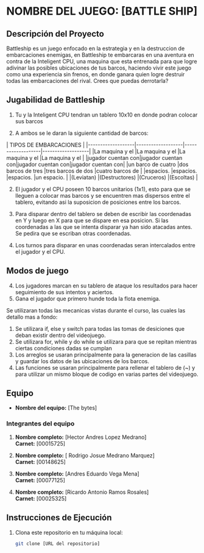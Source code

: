 # NOMBRE DEL JUEGO: [BATTLE SHIP]

## Descripción del Proyecto

Battleship es un juego enfocado en la estrategia y en la destruccion de embarcaciones enemigas, en Battleship te embarcaras en una aventura en contra de la Inteligent CPU, una maquina que esta entrenada para que logre adivinar las posibles ubicaciones de tus barcos, haciendo vivir este juego como una experiencia sin frenos, en donde ganara quien logre destruir todas las embarcaciones del rival. Crees que puedas derrotarla?

## Jugabilidad de Battleship

1. Tu y la Inteligent CPU tendran un tablero 10x10 en donde podran colocar sus barcos

2. A ambos se le daran la siguiente cantidad de barcos:
  
|                               TIPOS DE EMBARCACIONES                          |
|-------------------|-------------------|-------------------|-------------------|
|La maquina  y el   |La maquina y el    |La maquina y el    |La maquina y el    |
|jugador cuentan con|jugador cuentan con|jugador cuentan con|jugador cuentan con|
|un barco de cuatro |dos barcos de tres |tres barcos de dos |cuatro barcos de   |
|espacios.          |espacios.          |espacios.          |un espacio.        |
|(Leviatan)         |(Destructores)     |(Cruceros)         |(Escoltas)         |


2. El jugador y el CPU poseen 10 barcos unitarios (1x1), esto para que se lleguen a colocar mas barcos y se encuentren mas dispersos entre el tablero, evitando asi la suposicion de posiciones entre los barcos.

3. Para disparar dentro del tablero se deben de escribir las coordenadas en Y y luego en X para que se dispare en esa posicion. Si las coordenadas a las que se intenta disparar ya han sido atacadas antes. Se pedira que se escriban otras coordenadas.

4. Los turnos para disparar en unas coordenadas seran intercalados entre el jugador y el CPU.

## Modos de juego





4. Los jugadores marcan en su tablero de ataque los resultados para hacer seguimiento de sus intentos y aciertos.
5. Gana el jugador que primero hunde toda la flota enemiga.


Se utilizaran todas las mecanicas vistas durante el curso, las cuales las detallo mas a fondo:

1. Se utilizara if, else y switch para todas las tomas de desiciones que deban existir dentro del videojuego.
2. Se utilizara for, while y do while se utilizara para que se repitan mientras ciertas condiciones dadas se cumplan
3. Los arreglos se usaran principalmente para la generacion de las casillas y guardar los datos de las ubicaciones de los barcos.
4. Las funciones se usaran principalmente para rellenar el tablero de (~) y para utilizar un mismo bloque de codigo en varias partes del videojuego.

## Equipo

- **Nombre del equipo:** [The bytes]

### Integrantes del equipo

1. **Nombre completo:** [Hector Andres Lopez Medrano]  
   **Carnet:** [00015725]

2. **Nombre completo:** [ Rodrigo Josue Medrano Marquez]  
   **Carnet:** [00148625]

3. **Nombre completo:** [Andres Eduardo Vega Mena]  
   **Carnet:** [00077125]

4. **Nombre completo:** [Ricardo Antonio Ramos Rosales]  
   **Carnet:** [00025325]


## Instrucciones de Ejecución

1. Clona este repositorio en tu máquina local:
   ```bash
   git clone [URL del repositorio]
